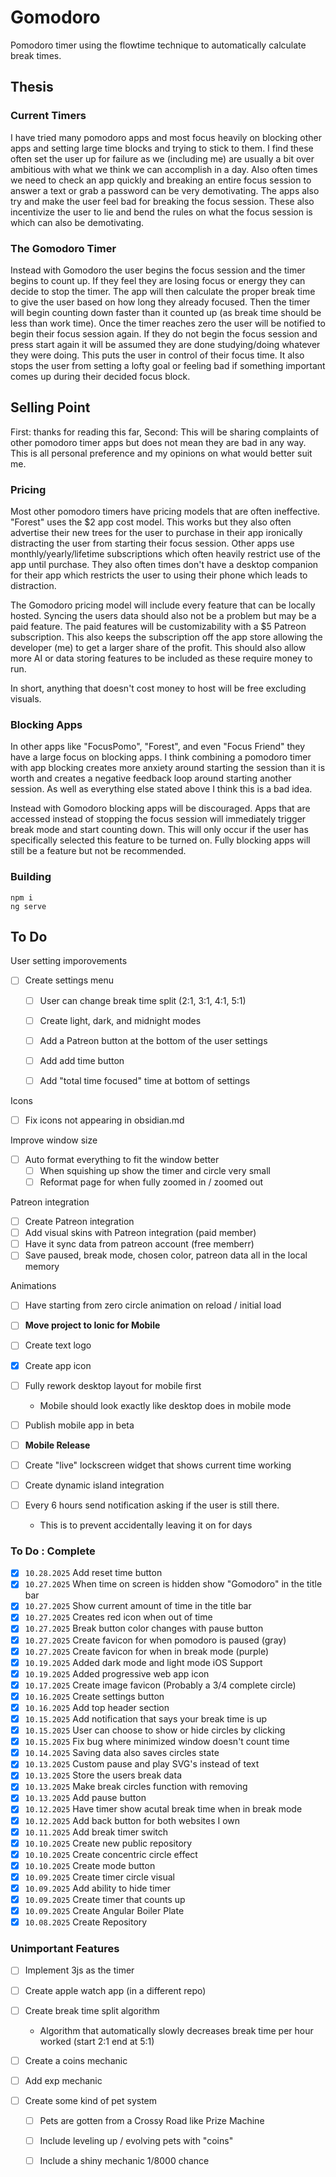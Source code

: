# Gomodoro

Pomodoro timer using the flowtime technique to automatically calculate break times.

## Thesis

### Current Timers

I have tried many pomodoro apps and most focus heavily on blocking other apps and setting large time blocks and trying to stick to them. I find these often set the user up for failure as we (including me) are usually a bit over ambitious with what we think we can accomplish in a day. Also often times we need to check an app quickly and breaking an entire focus session to answer a text or grab a password can be very demotivating. The apps also try and make the user feel bad for breaking the focus session. These also incentivize the user to lie and bend the rules on what the focus session is which can also be demotivating.

### The Gomodoro Timer

Instead with Gomodoro the user begins the focus session and the timer begins to count up. If they feel they are losing focus or energy they can decide to stop the timer. The app will then calculate the proper break time to give the user based on how long they already focused. Then the timer will begin counting down faster than it counted up (as break time should be less than work time). Once the timer reaches zero the user will be notified to begin their focus session again. If they do not begin the focus session and press start again it will be assumed they are done studying/doing whatever they were doing. This puts the user in control of their focus time. It also stops the user from setting a lofty goal or feeling bad if something important comes up during their decided focus block.

## Selling Point

First: thanks for reading this far, Second: This will be sharing complaints of other pomodoro timer apps but does not mean they are bad in any way. This is all personal preference and my opinions on what would better suit me.

### Pricing

Most other pomodoro timers have pricing models that are often ineffective. "Forest" uses the $2 app cost model. This works but they also often advertise their new trees for the user to purchase in their app ironically distracting the user from starting their focus session. Other apps use monthly/yearly/lifetime subscriptions which often heavily restrict use of the app until purchase. They also often times don't have a desktop companion for their app which restricts the user to using their phone which leads to distraction.

The Gomodoro pricing model will include every feature that can be locally hosted. Syncing the users data should also not be a problem but may be a paid feature. The paid features will be customizability with a $5 Patreon subscription. This also keeps the subscription off the app store allowing the developer (me) to get a larger share of the profit. This should also allow more AI or data storing features to be included as these require money to run.

In short, anything that doesn't cost money to host will be free excluding visuals.

### Blocking Apps

In other apps like "FocusPomo", "Forest", and even "Focus Friend" they have a large focus on blocking apps. I think combining a pomodoro timer with app blocking creates more anxiety around starting the session than it is worth and creates a negative feedback loop around starting another session. As well as everything else stated above I think this is a bad idea.

Instead with Gomodoro blocking apps will be discouraged. Apps that are accessed instead of stopping the focus session will immediately trigger break mode and start counting down. This will only occur if the user has specifically selected this feature to be turned on. Fully blocking apps will still be a feature but not be recommended.

### Building

```
npm i
ng serve
```

## To Do


User setting imporovements

- [ ] Create settings menu 
    - [ ] User can change break time split (2:1, 3:1, 4:1, 5:1)
    - [ ] Create light, dark, and midnight modes
    - [ ] Add a Patreon button at the bottom of the user settings
    
    - [ ] Add add time button
    - [ ] Add "total time focused" time at bottom of settings

Icons

- [ ] Fix icons not appearing in obsidian.md

Improve window size

- [ ] Auto format everything to fit the window better
    - [ ] When squishing up show the timer and circle very small
    - [ ] Reformat page for when fully zoomed in / zoomed out

Patreon integration

- [ ] Create Patreon integration
- [ ] Add visual skins with Patreon integration (paid member)
- [ ] Have it sync data from patreon account (free memberr)
- [ ] Save paused, break mode, chosen color, patreon data all in the local memory

Animations

- [ ] Have starting from zero circle animation on reload / initial load
- [ ] **Move project to Ionic for Mobile**
- [ ] Create text logo
- [x] Create app icon
- [ ] Fully rework desktop layout for mobile first

  - Mobile should look exactly like desktop does in mobile mode
- [ ] Publish mobile app in beta
- [ ] **Mobile Release**
- [ ] Create "live" lockscreen widget that shows current time working
- [ ] Create dynamic island integration
- [ ] Every 6 hours send notification asking if the user is still there.

  - This is to prevent accidentally leaving it on for days

### To Do : Complete
- [X] `10.28.2025` Add reset time button
- [X] `10.27.2025` When time on screen is hidden show "Gomodoro" in the title bar
- [X] `10.27.2025` Show current amount of time in the title bar
- [X] `10.27.2025` Creates red icon when out of time
- [X] `10.27.2025` Break button color changes with pause button
- [X] `10.27.2025` Create favicon for when pomodoro is paused (gray)
- [X] `10.27.2025` Create favicon for when in break mode (purple)
- [x] `10.19.2025` Added dark mode and light mode iOS Support
- [x] `10.19.2025` Added progressive web app icon
- [x] `10.17.2025` Create image favicon (Probably a 3/4 complete circle)
- [x] `10.16.2025` Create settings button
- [x] `10.16.2025` Add top header section
- [x] `10.15.2025` Add notification that says your break time is up
- [x] `10.15.2025` User can choose to show or hide circles by clicking
- [x] `10.15.2025` Fix bug where minimized window doesn't count time
- [x] `10.14.2025` Saving data also saves circles state
- [x] `10.13.2025` Custom pause and play SVG's instead of text
- [x] `10.13.2025` Store the users break data
- [x] `10.13.2025` Make break circles function with removing 
- [x] `10.13.2025` Add pause button
- [x] `10.12.2025` Have timer show acutal break time when in break mode
- [x] `10.12.2025` Add back button for both websites I own
- [x] `10.11.2025` Add break timer switch
- [x] `10.10.2025` Create new public repository
- [x] `10.10.2025` Create concentric circle effect
- [x] `10.10.2025` Create mode button
- [x] `10.09.2025` Create timer circle visual
- [x] `10.09.2025` Add ability to hide timer
- [x] `10.09.2025` Create timer that counts up
- [x] `10.09.2025` Create Angular Boiler Plate
- [x] `10.08.2025` Create Repository

### Unimportant Features

- [ ] Implement 3js as the timer
- [ ] Create apple watch app (in a different repo)
- [ ] Create break time split algorithm 

  - Algorithm that automatically slowly decreases break time per hour worked (start 2:1 end at 5:1)
- [ ] Create a coins mechanic
- [ ] Add exp mechanic
- [ ] Create some kind of pet system
    - [ ] Pets are gotten from a Crossy Road like Prize Machine
    - [ ] Include leveling up / evolving pets with "coins"
    - [ ] Include a shiny mechanic 1/8000 chance

